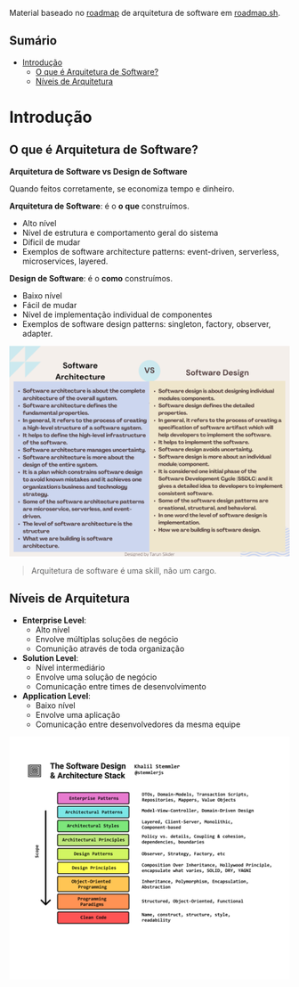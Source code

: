 Material baseado no [roadmap](https://roadmap.sh/software-architect) de arquitetura de software em [roadmap.sh](https://roadmap.sh/).
## Sumário
- [Introdução](#introdução)
    - [O que é Arquitetura de Software?](#o-que-é-arquitetura-de-software)
    - [Níveis de Arquitetura](#níveis-de-arquitetura)

# Introdução
## O que é Arquitetura de Software?
**Arquitetura de Software vs Design de Software**

Quando feitos corretamente, se economiza tempo e dinheiro.

**Arquitetura de Software**: é o **o que** construímos.

- Alto nível
- Nível de estrutura e comportamento geral do sistema
- Díficil de mudar
- Exemplos de software architecture patterns:
event-driven, serverless, microservices, layered.

**Design de Software**: é o **como** construímos.
- Baixo nível
- Fácil de mudar
- Nível de implementação individual de componentes
- Exemplos de software design patterns:
singleton, factory, observer, adapter.

![Software Architecture vs Software Design](./assets/img/software-architecture-vs-design.png "Software Architecture vs Software Design")

> Arquitetura de software é uma skill, não um cargo.

## Níveis de Arquitetura
- **Enterprise Level**:
    - Alto nível
    - Envolve múltiplas soluções de negócio
    - Comunição através de toda organização
- **Solution Level**:
    - Nível intermediário
    - Envolve uma solução de negócio
    - Comunicação entre times de desenvolvimento
- **Application Level**:
    - Baixo nível
    - Envolve uma aplicação
    - Comunicação entre desenvolvedores da mesma equipe
    
![The Software Design and Architecture Stack](./assets/img/software-design-and-architecture-stack.png "The Software Design and Architecture Stack")